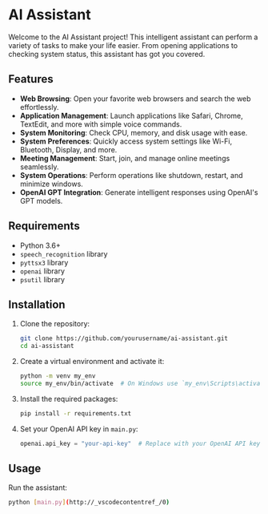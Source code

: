 # AI Assistant

Welcome to the AI Assistant project! This intelligent assistant can perform a variety of tasks to make your life easier. From opening applications to checking system status, this assistant has got you covered.

## Features

- **Web Browsing**: Open your favorite web browsers and search the web effortlessly.
- **Application Management**: Launch applications like Safari, Chrome, TextEdit, and more with simple voice commands.
- **System Monitoring**: Check CPU, memory, and disk usage with ease.
- **System Preferences**: Quickly access system settings like Wi-Fi, Bluetooth, Display, and more.
- **Meeting Management**: Start, join, and manage online meetings seamlessly.
- **System Operations**: Perform operations like shutdown, restart, and minimize windows.
- **OpenAI GPT Integration**: Generate intelligent responses using OpenAI's GPT models.

## Requirements

- Python 3.6+
- `speech_recognition` library
- `pyttsx3` library
- `openai` library
- `psutil` library

## Installation

1. Clone the repository:
    ```sh
    git clone https://github.com/yourusername/ai-assistant.git
    cd ai-assistant
    ```

2. Create a virtual environment and activate it:
    ```sh
    python -m venv my_env
    source my_env/bin/activate  # On Windows use `my_env\Scripts\activate`
    ```

3. Install the required packages:
    ```sh
    pip install -r requirements.txt
    ```

4. Set your OpenAI API key in `main.py`:
    ```python
    openai.api_key = "your-api-key"  # Replace with your OpenAI API key
    ```

## Usage

Run the assistant:
```sh
python [main.py](http://_vscodecontentref_/0)
